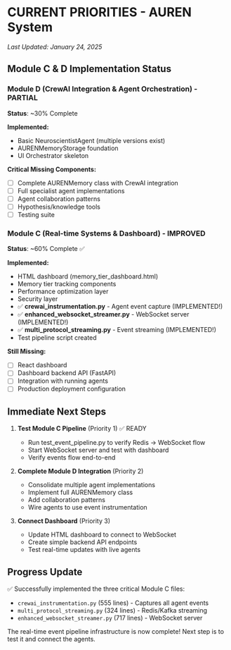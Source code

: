 # CURRENT PRIORITIES - AUREN System

*Last Updated: January 24, 2025*

## Module C & D Implementation Status

### Module D (CrewAI Integration & Agent Orchestration) - PARTIAL
**Status**: ~30% Complete

**Implemented:**
- Basic NeuroscientistAgent (multiple versions exist)
- AURENMemoryStorage foundation
- UI Orchestrator skeleton

**Critical Missing Components:**
- [ ] Complete AURENMemory class with CrewAI integration
- [ ] Full specialist agent implementations
- [ ] Agent collaboration patterns
- [ ] Hypothesis/knowledge tools
- [ ] Testing suite

### Module C (Real-time Systems & Dashboard) - IMPROVED  
**Status**: ~60% Complete ✅

**Implemented:**
- HTML dashboard (memory_tier_dashboard.html)
- Memory tier tracking components
- Performance optimization layer
- Security layer
- ✅ **crewai_instrumentation.py** - Agent event capture (IMPLEMENTED!)
- ✅ **enhanced_websocket_streamer.py** - WebSocket server (IMPLEMENTED!)
- ✅ **multi_protocol_streaming.py** - Event streaming (IMPLEMENTED!)
- Test pipeline script created

**Still Missing:**
- [ ] React dashboard
- [ ] Dashboard backend API (FastAPI)
- [ ] Integration with running agents
- [ ] Production deployment configuration

## Immediate Next Steps

1. **Test Module C Pipeline** (Priority 1) ✅ READY
   - Run test_event_pipeline.py to verify Redis → WebSocket flow
   - Start WebSocket server and test with dashboard
   - Verify events flow end-to-end

2. **Complete Module D Integration** (Priority 2)
   - Consolidate multiple agent implementations
   - Implement full AURENMemory class
   - Add collaboration patterns
   - Wire agents to use event instrumentation

3. **Connect Dashboard** (Priority 3)
   - Update HTML dashboard to connect to WebSocket
   - Create simple backend API endpoints
   - Test real-time updates with live agents

## Progress Update
✅ Successfully implemented the three critical Module C files:
- `crewai_instrumentation.py` (555 lines) - Captures all agent events
- `multi_protocol_streaming.py` (324 lines) - Redis/Kafka streaming
- `enhanced_websocket_streamer.py` (717 lines) - WebSocket server

The real-time event pipeline infrastructure is now complete! Next step is to test it and connect the agents. 